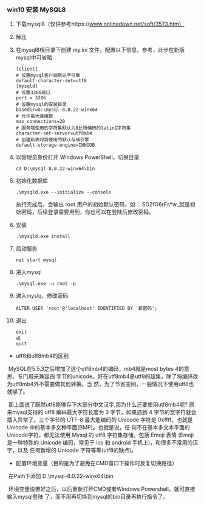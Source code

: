 ### win10 安装 MySQL8

1. 下载mysql8（仅供参考https://www.onlinedown.net/soft/3573.htm）

2. 解压

3. 在mysql8根目录下创建 my.ini 文件，配置以下信息，参考，此步在新版mysql中可省略

    ```shell
    [client]
    # 设置mysql客户端默认字符集
    default-character-set=utf8
    [mysqld]
    # 设置3306端口
    port = 3306
    # 设置mysql的安装目录
    basedir=D:\mysql-8.0.22-winx64
    # 允许最大连接数
    max_connections=20
    # 服务端使用的字符集默认为8比特编码的latin1字符集
    character-set-server=utf8mb4
    # 创建新表时将使用的默认存储引擎
    default-storage-engine=INNODB
    ```

4. 以管理员身份打开 Windows PowerShell，切换目录

    ```shell
    cd D:\mysql-8.0.22-winx64\bin
    ```

5. 初始化数据库

    ```shell
    .\mysqld.exe --initialize --console
    ```

    执行完成后，会输出 root 用户的初始默认密码，如： SD2fG6rFs*w_就是初始密码，后续登录需要用到，你也可以在登陆后修改密码。

6. 安装

    ```shell
    .\mysqld.exe install
    ```

7. 启动服务

    ```shell
    net start mysql
    ```

8. 进入mysql

    ```shell
    .\mysql.exe -u root -p
    ```

9. 进入myslq，修改密码

    ```shell
    ALTER USER 'root'@'localhost' IDENTIFIED BY '新密码';
    ```

10. 退出

    ```shell
    exit
    或
    quit
    ```

- utf8和utf8mb4的区别

​	MySQL在5.5.3之后增加了这个utf8mb4的编码，mb4就是most bytes 4的意思，专门用来兼容四 字节的unicode。好在utf8mb4是utf8的超集，除了将编码改为utf8mb4外不需要做其他转换。当 然，为了节省空间，一般情况下使用utf8也就够了。 

​	那上面说了既然utf8能够存下大部分中文汉字,那为什么还要使用utf8mb4呢? 原来mysql支持的 utf8 编码最大字符长度为 3 字节，如果遇到 4 字节的宽字符就会插入异常了。三个字节的 UTF-8 最大能编码的 Unicode 字符是 0xffff，也就是 Unicode 中的基本多文种平面(BMP)。也就是说，任 何不在基本多文本平面的 Unicode字符，都无法使用 Mysql 的 utf8 字符集存储。包括 Emoji 表情 (Emoji 是一种特殊的 Unicode 编码，常见于 ios 和 android 手机上)，和很多不常用的汉字，以及 任何新增的 Unicode 字符等等(utf8的缺点)。

- 配置环境变量（目的是为了避免在CMD窗口下操作时反复切换路径）

​	在Path下添加 D:\mysql-8.0.22-winx64\bin 

​	环境变量设置好之后，以后重新打开CMD或者Windows Powershell，就可直接输入mysql登陆 了，而不用再切换到mysql的bin目录再执行指令了。